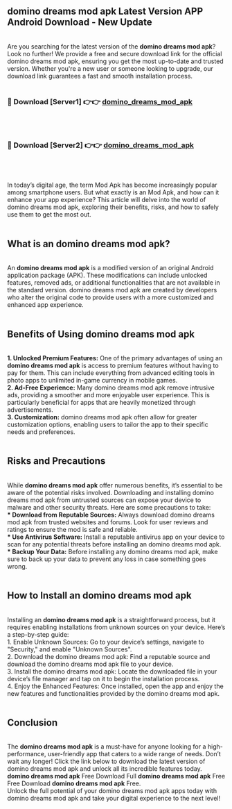 ## domino dreams mod apk Latest Version APP Android Download - New Update
<br>
Are you searching for the latest version of the <strong>domino dreams mod apk</strong>? Look no further! We provide a free and secure download link for the official domino dreams mod apk, ensuring you get the most up-to-date and trusted version. Whether you're a new user or someone looking to upgrade, our download link guarantees a fast and smooth installation process.
<br>
<br>
<h3>🔴 Download [Server1] 👉👉 <a href="https://modyolo.store/domino+dreams+mod+apk">domino_dreams_mod_apk</a></h3><br>
<br>
<h3>🔴 Download [Server2] 👉👉 <a href="https://modyolo.store/domino+dreams+mod+apk">domino_dreams_mod_apk</a></h3><br>
<br>
<br>
In today’s digital age, the term Mod Apk has become increasingly popular among smartphone users. But what exactly is an Mod Apk, and how can it enhance your app experience? This article will delve into the world of domino dreams mod apk, exploring their benefits, risks, and how to safely use them to get the most out.
<br>
<br>
<h2>What is an domino dreams mod apk?</h2>
<br>
An <strong>domino dreams mod apk</strong> is a modified version of an original Android application package (APK). These modifications can include unlocked features, removed ads, or additional functionalities that are not available in the standard version. domino dreams mod apk are created by developers who alter the original code to provide users with a more customized and enhanced app experience.
<br>
<br>
<h2>Benefits of Using domino dreams mod apk</h2>
<br>
<strong> 1. Unlocked Premium Features:</strong> One of the primary advantages of using an <strong>domino dreams mod apk</strong> is access to premium features without having to pay for them. This can include everything from advanced editing tools in photo apps to unlimited in-game currency in mobile games.
<br>
<strong> 2. Ad-Free Experience:</strong> Many domino dreams mod apk remove intrusive ads, providing a smoother and more enjoyable user experience. This is particularly beneficial for apps that are heavily monetized through advertisements.
<br>
<strong> 3. Customization:</strong> domino dreams mod apk often allow for greater customization options, enabling users to tailor the app to their specific needs and preferences.
<br>
<br>
<h2>Risks and Precautions</h2>
<br>
While <strong>domino dreams mod apk</strong> offer numerous benefits, it’s essential to be aware of the potential risks involved. Downloading and installing domino dreams mod apk from untrusted sources can expose your device to malware and other security threats. Here are some precautions to take:
<br>
<strong> * Download from Reputable Sources:</strong> Always download domino dreams mod apk from trusted websites and forums. Look for user reviews and ratings to ensure the mod is safe and reliable.
<br>
<strong> * Use Antivirus Software:</strong> Install a reputable antivirus app on your device to scan for any potential threats before installing an domino dreams mod apk.
<br>
<strong> * Backup Your Data:</strong> Before installing any domino dreams mod apk, make sure to back up your data to prevent any loss in case something goes wrong.
<br>
<br>
<h2>How to Install an domino dreams mod apk</h2>
<br>
Installing an <strong>domino dreams mod apk</strong> is a straightforward process, but it requires enabling installations from unknown sources on your device. Here’s a step-by-step guide:
<br>
 1. Enable Unknown Sources: Go to your device’s settings, navigate to "Security," and enable "Unknown Sources".
<br>
 2. Download the domino dreams mod apk: Find a reputable source and download the domino dreams mod apk file to your device.
<br>
 3. Install the domino dreams mod apk: Locate the downloaded file in your device’s file manager and tap on it to begin the installation process.
<br>
 4. Enjoy the Enhanced Features: Once installed, open the app and enjoy the new features and functionalities provided by the domino dreams mod apk.
<br>
<br>
<h2><strong>Conclusion</strong></h2>
<br>
The <strong>domino dreams mod apk</strong> is a must-have for anyone looking for a high-performance, user-friendly app that caters to a wide range of needs. Don’t wait any longer! Click the link below to download the latest version of domino dreams mod apk and unlock all its incredible features today.
<br>
<strong>domino dreams mod apk</strong> Free Download Full <strong>domino dreams mod apk</strong> Free Free Download <strong>domino dreams mod apk</strong> Free.
<br>
Unlock the full potential of your domino dreams mod apk apps today with domino dreams mod apk and take your digital experience to the next level!